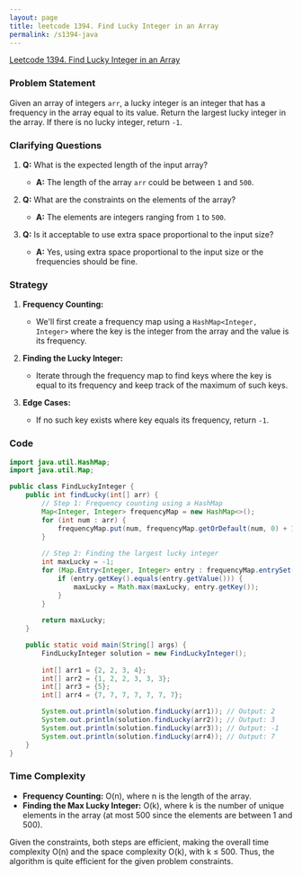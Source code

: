 ```yaml
---
layout: page
title: leetcode 1394. Find Lucky Integer in an Array
permalink: /s1394-java
---
```

[Leetcode 1394. Find Lucky Integer in an Array](https://algoadvance.github.io/algoadvance/l1394)
### Problem Statement

Given an array of integers `arr`, a lucky integer is an integer that has a frequency in the array equal to its value. Return the largest lucky integer in the array. If there is no lucky integer, return `-1`.

### Clarifying Questions

1. **Q:** What is the expected length of the input array?
   - **A:** The length of the array `arr` could be between `1` and `500`.
   
2. **Q:** What are the constraints on the elements of the array?
   - **A:** The elements are integers ranging from `1` to `500`.

3. **Q:** Is it acceptable to use extra space proportional to the input size?
   - **A:** Yes, using extra space proportional to the input size or the frequencies should be fine.

### Strategy

1. **Frequency Counting:**
   - We'll first create a frequency map using a `HashMap<Integer, Integer>` where the key is the integer from the array and the value is its frequency.

2. **Finding the Lucky Integer:**
   - Iterate through the frequency map to find keys where the key is equal to its frequency and keep track of the maximum of such keys.

3. **Edge Cases:**
   - If no such key exists where key equals its frequency, return `-1`.

### Code

```java
import java.util.HashMap;
import java.util.Map;

public class FindLuckyInteger {
    public int findLucky(int[] arr) {
        // Step 1: Frequency counting using a HashMap
        Map<Integer, Integer> frequencyMap = new HashMap<>();
        for (int num : arr) {
            frequencyMap.put(num, frequencyMap.getOrDefault(num, 0) + 1);
        }
        
        // Step 2: Finding the largest lucky integer
        int maxLucky = -1;
        for (Map.Entry<Integer, Integer> entry : frequencyMap.entrySet()) {
            if (entry.getKey().equals(entry.getValue())) {
                maxLucky = Math.max(maxLucky, entry.getKey());
            }
        }
        
        return maxLucky;
    }

    public static void main(String[] args) {
        FindLuckyInteger solution = new FindLuckyInteger();
        
        int[] arr1 = {2, 2, 3, 4};
        int[] arr2 = {1, 2, 2, 3, 3, 3};
        int[] arr3 = {5};
        int[] arr4 = {7, 7, 7, 7, 7, 7, 7};

        System.out.println(solution.findLucky(arr1)); // Output: 2
        System.out.println(solution.findLucky(arr2)); // Output: 3
        System.out.println(solution.findLucky(arr3)); // Output: -1
        System.out.println(solution.findLucky(arr4)); // Output: 7
    }
}
```

### Time Complexity

- **Frequency Counting:** O(n), where n is the length of the array.
- **Finding the Max Lucky Integer:** O(k), where k is the number of unique elements in the array (at most 500 since the elements are between 1 and 500).

Given the constraints, both steps are efficient, making the overall time complexity O(n) and the space complexity O(k), with k ≤ 500. Thus, the algorithm is quite efficient for the given problem constraints.